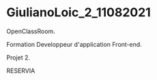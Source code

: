 # GiulianoLoic_2_11082021

OpenClassRoom.

Formation Developpeur d'application Front-end.

Projet 2.

RESERVIA
